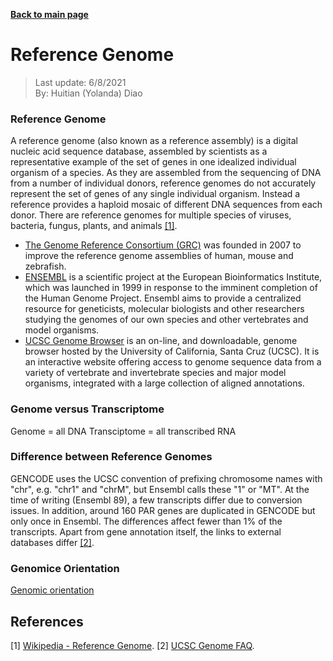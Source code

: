 **[Back to main page](https://yolanda-ht.github.io/BioinformaticsRandomSeed/)**

# Reference Genome
> Last update: 6/8/2021 <br>
> By: Huitian (Yolanda) Diao

### Reference Genome
A reference genome (also known as a reference assembly) is a digital nucleic acid sequence database, assembled by scientists as a representative example of the set of genes in one idealized individual organism of a species. As they are assembled from the sequencing of DNA from a number of individual donors, reference genomes do not accurately represent the set of genes of any single individual organism. Instead a reference provides a haploid mosaic of different DNA sequences from each donor. There are reference genomes for multiple species of viruses, bacteria, fungus, plants, and animals [[1]](#1).

- [The Genome Reference Consortium (GRC)](https://www.ncbi.nlm.nih.gov/grc) was founded in 2007 to improve the reference genome assemblies of human, mouse and zebrafish.
- [ENSEMBL](http://useast.ensembl.org/index.html) is a scientific project at the European Bioinformatics Institute, which was launched in 1999 in response to the imminent completion of the Human Genome Project. Ensembl aims to provide a centralized resource for geneticists, molecular biologists and other researchers studying the genomes of our own species and other vertebrates and model organisms.
- [UCSC Genome Browser](https://genome.ucsc.edu/cgi-bin/hgGateway) is an on-line, and downloadable, genome browser hosted by the University of California, Santa Cruz (UCSC). It is an interactive website offering access to genome sequence data from a variety of vertebrate and invertebrate species and major model organisms, integrated with a large collection of aligned annotations.

### Genome versus Transcriptome
Genome = all DNA
Transciptome = all transcribed RNA

### Difference between Reference Genomes
GENCODE uses the UCSC convention of prefixing chromosome names with "chr", e.g. "chr1" and "chrM", but Ensembl calls these "1" or "MT". At the time of writing (Ensembl 89), a few transcripts differ due to conversion issues. In addition, around 160 PAR genes are duplicated in GENCODE but only once in Ensembl. The differences affect fewer than 1% of the transcripts. Apart from gene annotation itself, the links to external databases differ [[2]](#2). 

### Genomice Orientation
[Genomic orientation](http://www.imgt.org/IMGTindex/genomicOrientation.php)


## References
<a id="1">[1]</a> 
[Wikipedia - Reference Genome](https://en.wikipedia.org/wiki/Reference_genome).
<a id="2">[2]</a> 
[UCSC Genome FAQ](https://genome.ucsc.edu/FAQ/FAQgenes.html#ens).
